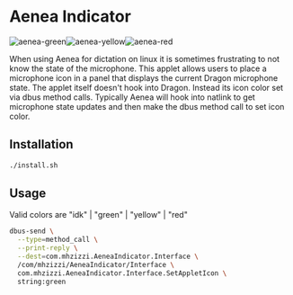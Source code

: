 # Aenea Indicator

![aenea-green](../icons/aenea-green.png)![aenea-yellow](../icons/aenea-yellow.png)![aenea-red](../icons/aenea-red.png)


When using Aenea for dictation on linux it is sometimes frustrating to not know
the state of the microphone.  This applet allows users to place a microphone
icon in a panel that displays the current Dragon microphone state.  The applet
itself doesn't hook into Dragon. Instead its icon color set via dbus method
calls.  Typically Aenea will hook into natlink to get microphone state updates
and then make the dbus method call to set icon color.

## Installation
```bash
./install.sh
```

## Usage

Valid colors are "idk" | "green" | "yellow" | "red"

```bash
dbus-send \
  --type=method_call \
  --print-reply \
  --dest=com.mhzizzi.AeneaIndicator.Interface \
  /com/mhzizzi/AeneaIndicator/Interface \
  com.mhzizzi.AeneaIndicator.Interface.SetAppletIcon \
  string:green
```
